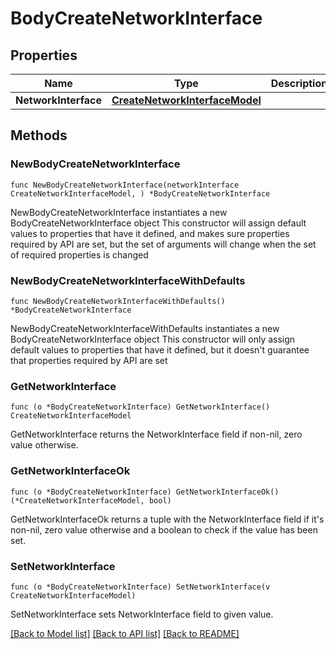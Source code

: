 # BodyCreateNetworkInterface

## Properties

Name | Type | Description | Notes
------------ | ------------- | ------------- | -------------
**NetworkInterface** | [**CreateNetworkInterfaceModel**](CreateNetworkInterfaceModel.md) |  | 

## Methods

### NewBodyCreateNetworkInterface

`func NewBodyCreateNetworkInterface(networkInterface CreateNetworkInterfaceModel, ) *BodyCreateNetworkInterface`

NewBodyCreateNetworkInterface instantiates a new BodyCreateNetworkInterface object
This constructor will assign default values to properties that have it defined,
and makes sure properties required by API are set, but the set of arguments
will change when the set of required properties is changed

### NewBodyCreateNetworkInterfaceWithDefaults

`func NewBodyCreateNetworkInterfaceWithDefaults() *BodyCreateNetworkInterface`

NewBodyCreateNetworkInterfaceWithDefaults instantiates a new BodyCreateNetworkInterface object
This constructor will only assign default values to properties that have it defined,
but it doesn't guarantee that properties required by API are set

### GetNetworkInterface

`func (o *BodyCreateNetworkInterface) GetNetworkInterface() CreateNetworkInterfaceModel`

GetNetworkInterface returns the NetworkInterface field if non-nil, zero value otherwise.

### GetNetworkInterfaceOk

`func (o *BodyCreateNetworkInterface) GetNetworkInterfaceOk() (*CreateNetworkInterfaceModel, bool)`

GetNetworkInterfaceOk returns a tuple with the NetworkInterface field if it's non-nil, zero value otherwise
and a boolean to check if the value has been set.

### SetNetworkInterface

`func (o *BodyCreateNetworkInterface) SetNetworkInterface(v CreateNetworkInterfaceModel)`

SetNetworkInterface sets NetworkInterface field to given value.



[[Back to Model list]](../README.md#documentation-for-models) [[Back to API list]](../README.md#documentation-for-api-endpoints) [[Back to README]](../README.md)


